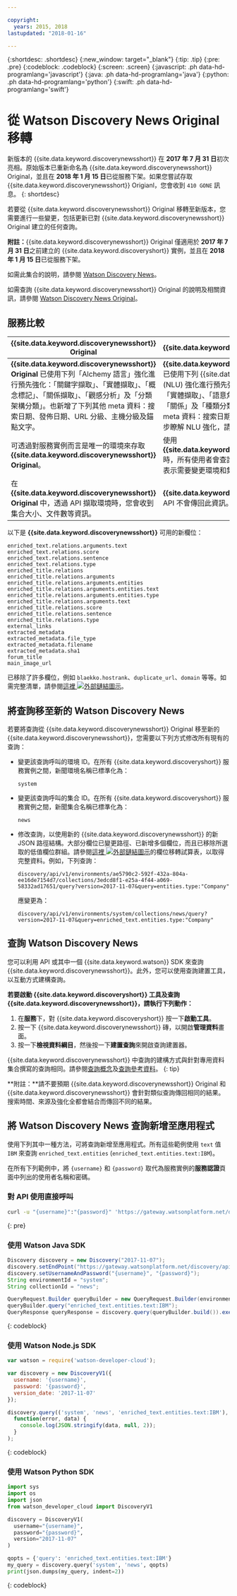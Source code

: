 ```yaml
---

copyright:
  years: 2015, 2018
lastupdated: "2018-01-16"

---
```


{:shortdesc: .shortdesc}
{:new_window: target="_blank"}
{:tip: .tip}
{:pre: .pre}
{:codeblock: .codeblock}
{:screen: .screen}
{:javascript: .ph data-hd-programlang='javascript'}
{:java: .ph data-hd-programlang='java'}
{:python: .ph data-hd-programlang='python'}
{:swift: .ph data-hd-programlang='swift'}

# 從 Watson Discovery News Original 移轉

新版本的 {{site.data.keyword.discoverynewsshort}} 在 **2017 年 7 月 31 日**初次亮相。原始版本已重新命名為 {{site.data.keyword.discoverynewsshort}} Original，並且在 **2018 年 1 月 15 日**已從服務下架。如果您嘗試存取 {{site.data.keyword.discoverynewsshort}} Origianl，您會收到 `410 GONE` 訊息。
{: shortdesc}

若要從 {{site.data.keyword.discoverynewsshort}} Original 移轉至新版本，您需要進行一些變更，包括更新已對 {{site.data.keyword.discoverynewsshort}} Original 建立的任何查詢。

  **附註：**{{site.data.keyword.discoverynewsshort}} Original 僅適用於 **2017 年 7 月 31 日**之前建立的 {{site.data.keyword.discoveryshort}} 實例，並且在 **2018 年 1 月 15 日**已從服務下架。

如需此集合的說明，請參閱 [Watson Discovery News](/docs/services/discovery/watson-discovery-news.html)。

如需查詢 {{site.data.keyword.discoverynewsshort}} Original 的說明及相關資訊，請參閱 [Watson Discovery News Original](/docs/services/discovery/discovery-auxiliary.html#watson-discovery-news-original)。

## 服務比較

|{{site.data.keyword.discoverynewsshort}} Original         | {{site.data.keyword.discoverynewsshort}}           |
|----------------------------------------|---------------------------------|
| **{{site.data.keyword.discoverynewsshort}} Original** 已使用下列「Alchemy 語言」強化進行預先強化：「關鍵字擷取」、「實體擷取」、「概念標記」、「關係擷取」、「觀感分析」及「分類架構分類」。也新增了下列其他 meta 資料：搜索日期、發佈日期、URL 分級、主機分級及錨點文字。|**{{site.data.keyword.discoverynewsshort}}** 已使用下列 {{site.data.keyword.nlushort}} (NLU) 強化進行預先強化：「關鍵字擷取」、「實體擷取」、「語意角色擷取」、「觀感分析」、「關係」及「種類分類」。也新增了下列其他 meta 資料：搜索日期和發佈日期。若要進一步瞭解 NLU 強化，請參閱[新增強化](/docs/services/discovery/building.html#adding-enrichments)。|
|可透過對服務實例而言是唯一的環境來存取 **{{site.data.keyword.discoverynewsshort}} Original**。|使用 **{{site.data.keyword.discoverynewsshort}}** 時，所有使用者會查詢相同的環境和集合。這表示需要變更環境和集合的所有參照。|
|在 **{{site.data.keyword.discoverynewsshort}} Original** 中，透過 API 擷取環境時，您會收到集合大小、文件數等資訊。|**{{site.data.keyword.discoverynewsshort}}** API 不會傳回此資訊。|

以下是 **{{site.data.keyword.discoverynewsshort}}** 可用的新欄位：

`enriched_text.relations.arguments.text`  
`enriched_text.relations.score`  
`enriched_text.relations.sentence`  
`enriched_text.relations.type`  
`enriched_title.relations`  
`enriched_title.relations.arguments`  
`enriched_title.relations.arguments.entities`<br/>
`enriched_title.relations.arguments.entities.text`  
`enriched_title.relations.arguments.entities.type`  
`enriched_title.relations.arguments.text`  
`enriched_title.relations.score`  
`enriched_title.relations.sentence`  
`enriched_title.relations.type`  
`external_links`  
`extracted_metadata`  
`extracted_metadata.file_type`  
`extracted_metadata.filename`  
`extracted_metadata.sha1`  
`forum_title`  
`main_image_url`

已移除了許多欄位，例如 `blaekko.hostrank`、`duplicate_url`、`domain` 等等。如需完整清單，請參閱<a target="_blank" href="https://watson-developer-cloud.github.io/doc-tutorial-downloads/discovery/News_migration_v_1.01.xlsx" download>這裡 <img src="../../icons/launch-glyph.svg" alt="外部鏈結圖示" title="外部鏈結圖示" class="style-scope doc-content"></a>。

## 將查詢移至新的 Watson Discovery News

若要將查詢從 {{site.data.keyword.discoverynewsshort}} Original 移至新的 {{site.data.keyword.discoverynewsshort}}，您需要以下列方式修改所有現有的查詢：  

- 變更該查詢呼叫的環境 ID。在所有 {{site.data.keyword.discoveryshort}} 服務實例之間，新聞環境名稱已標準化為：

  `system`  

- 變更該查詢呼叫的集合 ID。在所有 {{site.data.keyword.discoveryshort}} 服務實例之間，新聞集合名稱已標準化為：

  `news`

- 修改查詢，以使用新的 {{site.data.keyword.discoverynewsshort}} 的新 JSON 路徑結構。大部分欄位已變更路徑、已新增多個欄位，而且已移除所選取的低值欄位群組。請參閱<a target="_blank" href="https://watson-developer-cloud.github.io/doc-tutorial-downloads/discovery/News_migration_v_1.01.xlsx" download>這裡 <img src="../../icons/launch-glyph.svg" alt="外部鏈結圖示" title="外部鏈結圖示" class="style-scope doc-content"></a>的欄位移轉試算表，以取得完整資料。例如，下列查詢：

  `discovery/api/v1/environments/ae5790c2-592f-432a-804a-ee16de7154d7/collections/3edcd8f1-e25a-4f44-a069-58332ad17651/query?version=2017-11-07&query=entities.type:"Company"`

  應變更為：

  `discovery/api/v1/environments/system/collections/news/query?version=2017-11-07&query=enriched_text.entities.type:"Company"`  

## 查詢 Watson Discovery News

您可以利用 API 或其中一個 {{site.data.keyword.watson}} SDK 來查詢 {{site.data.keyword.discoverynewsshort}}。此外，您可以使用查詢建置工具，以互動方式建構查詢。

**若要啟動 {{site.data.keyword.discoveryshort}} 工具及查詢 {{site.data.keyword.discoverynewsshort}}，請執行下列動作：**

1. 在**服務**下，對 {{site.data.keyword.discoveryshort}} 按一下**啟動工具**。
1. 按一下 {{site.data.keyword.discoverynewsshort}} 磚，以開啟**管理資料**畫面。
1. 按一下**檢視資料綱目**，然後按一下**建置查詢**來開啟查詢建置器。

  {{site.data.keyword.discoverynewsshort}} 中查詢的建構方式與針對專用資料集合撰寫的查詢相同。請參閱[查詢概念](/docs/services/discovery/using.html)及[查詢參考資料](/docs/services/discovery/query-reference.html)。
  {: tip}

**附註：**請不要預期 {{site.data.keyword.discoverynewsshort}} Original 和 {{site.data.keyword.discoverynewsshort}} 會針對類似查詢傳回相同的結果。搜索時間、來源及強化全都會結合而傳回不同的結果。

## 將 Watson Discovery News 查詢新增至應用程式

使用下列其中一種方法，可將查詢新增至應用程式。所有這些範例使用 `text` 值 `IBM` 來查詢 `enriched_text.entities` (`enriched_text.entities.text:IBM`)。

在所有下列範例中，將 `{username}` 和 `{password}` 取代為服務實例的**服務認證**頁面中列出的使用者名稱和密碼。

### 對 API 使用直接呼叫

```bash
curl -u "{username}":"{password}" 'https://gateway.watsonplatform.net/discovery/api/v1/environments/system/collections/news/query?version=2017-11-07&query=enriched_text.entities.text:IBM'
```
{: pre}

### 使用 Watson Java SDK

```java
Discovery discovery = new Discovery("2017-11-07");  
discovery.setEndPoint("https://gateway.watsonplatform.net/discovery/api/v1");
discovery.setUsernameAndPassword("{username}", "{password}");  
String environmentId = "system";
String collectionId = "news";

QueryRequest.Builder queryBuilder = new QueryRequest.Builder(environmentId, collectionId);  
queryBuilder.query("enriched_text.entities.text:IBM");  
QueryResponse queryResponse = discovery.query(queryBuilder.build()).execute();
```
{: codeblock}

### 使用 Watson Node.js SDK

```javascript
var watson = require('watson-developer-cloud');  

var discovery = new DiscoveryV1({  
  username: '{username}',  
  password: '{password}',  
  version_date: '2017-11-07'  
});  

discovery.query(('system', 'news', 'enriched_text.entities.text:IBM'),  
  function(error, data) {  
    console.log(JSON.stringify(data, null, 2));  
  }
);
```
{: codeblock}

### 使用 Watson Python SDK

```python
import sys  
import os  
import json  
from watson_developer_cloud import DiscoveryV1  

discovery = DiscoveryV1(  
  username="{username}",  
  password="{password}",  
  version="2017-11-07"  
)  

qopts = {'query': 'enriched_text.entities.text:IBM'}  
my_query = discovery.query('system', 'news', qopts)  
print(json.dumps(my_query, indent=2))  
```
{: codeblock}
